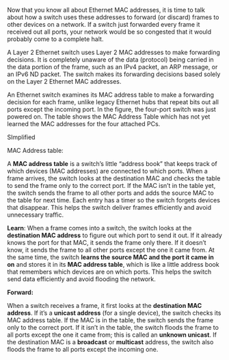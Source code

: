 Now that you know all about Ethernet MAC addresses, it is time to talk about how a switch uses these addresses to forward (or discard) frames to other devices on a network. If a switch just forwarded every frame it received out all ports, your network would be so congested that it would probably come to a complete halt.

A Layer 2 Ethernet switch uses Layer 2 MAC addresses to make forwarding decisions. It is completely unaware of the data (protocol) being carried in the data portion of the frame, such as an IPv4 packet, an ARP message, or an IPv6 ND packet. The switch makes its forwarding decisions based solely on the Layer 2 Ethernet MAC addresses.

An Ethernet switch examines its MAC address table to make a forwarding decision for each frame, unlike legacy Ethernet hubs that repeat bits out all ports except the incoming port. In the figure, the four-port switch was just powered on. The table shows the MAC Address Table which has not yet learned the MAC addresses for the four attached PCs.

SImplified 

MAC Address table:

A **MAC address table** is a switch’s little “address book” that keeps track of which devices (MAC addresses) are connected to which ports. When a frame arrives, the switch looks at the destination MAC and checks the table to send the frame only to the correct port. If the MAC isn’t in the table yet, the switch sends the frame to all other ports and adds the source MAC to the table for next time. Each entry has a timer so the switch forgets devices that disappear. This helps the switch deliver frames efficiently and avoid unnecessary traffic.

**Learn**:
When a frame comes into a switch, the switch looks at the **destination MAC address** to figure out which port to send it out. If it already knows the port for that MAC, it sends the frame only there. If it doesn’t know, it sends the frame to all other ports except the one it came from. At the same time, the switch **learns the source MAC and the port it came in on** and stores it in its **MAC address table**, which is like a little address book that remembers which devices are on which ports. This helps the switch send data efficiently and avoid flooding the network.

**Forward:**

When a switch receives a frame, it first looks at the **destination MAC address**. If it’s a **unicast address** (for a single device), the switch checks its MAC address table. If the MAC is in the table, the switch sends the frame only to the correct port. If it isn’t in the table, the switch floods the frame to all ports except the one it came from; this is called an **unknown unicast**. If the destination MAC is a **broadcast** or **multicast** address, the switch also floods the frame to all ports except the incoming one.